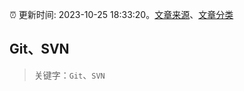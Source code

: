 :alarm_clock: 更新时间: 2023-10-25 18:33:20。[文章来源](/README.md)、[文章分类](/TAGS.md)

## Git、SVN


> 关键字：`Git`、`SVN`



